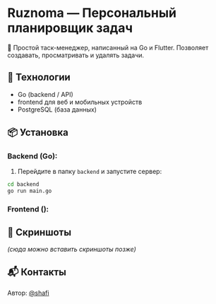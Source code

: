 # Ruznoma — Персональный планировщик задач

📝 Простой таск-менеджер, написанный на Go и Flutter. Позволяет создавать, просматривать и удалять задачи.

## 🚀 Технологии
- Go (backend / API)
- frontend для веб и мобильных устройств
- PostgreSQL (база данных)

## 📦 Установка

### Backend (Go):

1. Перейдите в папку `backend` и запустите сервер:
```bash
cd backend
go run main.go
```

### Frontend ():



## 📸 Скриншоты
*(сюда можно вставить скриншоты позже)*

## 📬 Контакты
Автор: [@shafi](https://github.com/shafi)